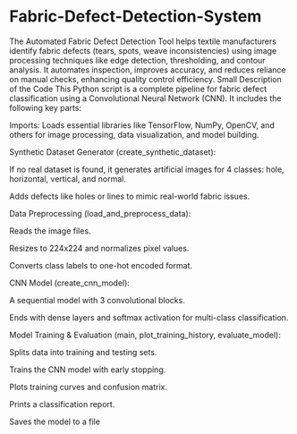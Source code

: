 # Fabric-Defect-Detection-System
The Automated Fabric Defect Detection Tool helps textile manufacturers identify fabric defects (tears, spots, weave inconsistencies) using image processing techniques like edge detection, thresholding, and contour analysis. It automates inspection, improves accuracy, and reduces reliance on manual checks, enhancing quality control efficiency.
Small Description of the Code
This Python script is a complete pipeline for fabric defect classification using a Convolutional Neural Network (CNN). It includes the following key parts:

Imports: Loads essential libraries like TensorFlow, NumPy, OpenCV, and others for image processing, data visualization, and model building.

Synthetic Dataset Generator (create_synthetic_dataset):

If no real dataset is found, it generates artificial images for 4 classes: hole, horizontal, vertical, and normal.

Adds defects like holes or lines to mimic real-world fabric issues.

Data Preprocessing (load_and_preprocess_data):

Reads the image files.

Resizes to 224x224 and normalizes pixel values.

Converts class labels to one-hot encoded format.

CNN Model (create_cnn_model):

A sequential model with 3 convolutional blocks.

Ends with dense layers and softmax activation for multi-class classification.

Model Training & Evaluation (main, plot_training_history, evaluate_model):

Splits data into training and testing sets.

Trains the CNN model with early stopping.

Plots training curves and confusion matrix.

Prints a classification report.

Saves the model to a file
